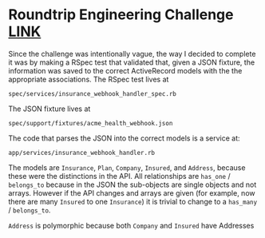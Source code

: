 # Roundtrip Engineering Challenge [LINK](https://www.notion.so/Roundtrip-Engineering-Challenge-61ed07e1298a48e28a77e2a8c6d3e8a6)

Since the challenge was intentionally vague, the way I decided to complete it was by making a RSpec test that validated that, given a JSON fixture, the information was saved to the correct ActiveRecord models with the the appropriate associations.  The RSpec test lives at

    spec/services/insurance_webhook_handler_spec.rb

The JSON fixture lives at

    spec/support/fixtures/acme_health_webhook.json

The code that parses the JSON into the correct models is a service at:

    app/services/insurance_webhook_handler.rb

The models are `Insurance`, `Plan`, `Company`, `Insured`, and `Address`, because these were the distinctions in the API.  All relationships are `has_one` / `belongs_to` because in the JSON the sub-objects are single objects and not arrays.  However if the API changes and arrays are given (for example, now there are many `Insured` to one `Insurance`) it is trivial to change to a `has_many` / `belongs_to`.

`Address` is polymorphic because both `Company` and `Insured` have Addresses

